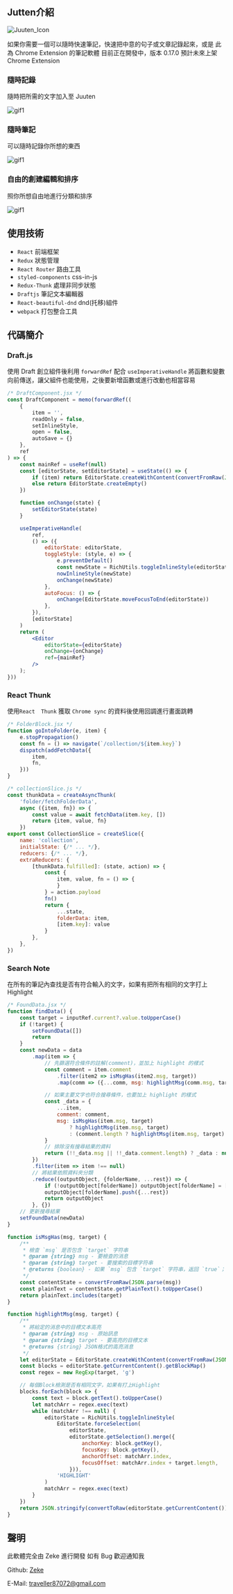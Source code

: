 ## Jutten介紹
![Juuten_Icon](public/icon/Juuten_Icon_64.png)

如果你需要一個可以隨時快速筆記，快速把中意的句子或文章記錄起來，或是 此為 Chrome Extension 的筆記軟體 目前正在開發中，版本 0.17.0 預計未來上架 Chrome Extension

### 隨時記錄

隨時把所需的文字加入至 Juuten 

![gif1](public/gif/1.gif)



### 隨時筆記

可以隨時記錄你所想的東西

![gif1](public/gif/2.gif)

### 自由的創建編輯和排序

照你所想自由地進行分類和排序

![gif1](public/gif/3.gif)

## 使用技術

+ `React` 前端框架
+ `Redux` 狀態管理
+ `React Router` 路由工具
+ `styled-components` css-in-js
+ `Redux-Thunk` 處理非同步狀態
+ `Draftjs` 筆記文本編輯器
+ `React-beautiful-dnd` dnd(托移)組件
+ `webpack` 打包整合工具

## 代碼簡介

### Draft.js

使用 Draft 創立組件後利用 `forwardRef` 配合 `useImperativeHandle` 將函數和變數向前傳送，讓父組件也能使用，之後要新增函數或進行改動也相當容易

```jsx
/* DraftComponent.jsx */
const DraftComponent = memo(forwardRef((
    {
        item = '',
        readOnly = false,
        setInlineStyle,
        open = false,
        autoSave = {}
    },
    ref
) => {
    const mainRef = useRef(null)
    const [editorState, setEditorState] = useState(() => {
        if (item) return EditorState.createWithContent(convertFromRaw(JSON.parse(item)))
        else return EditorState.createEmpty()
    })

    function onChange(state) {
        setEditorState(state)
    }

    useImperativeHandle(
        ref,
        () => ({
            editorState: editorState,
            toggleStyle: (style, e) => {
                e.preventDefault()
                const newState = RichUtils.toggleInlineStyle(editorState, style)
                nowInlineStyle(newState)
                onChange(newState)
            },
            autoFocus: () => {
                onChange(EditorState.moveFocusToEnd(editorState))
            },
        }),
        [editorState]
    )
    return (
        <Editor
            editorState={editorState}
            onChange={onChange}
            ref={mainRef}
        />
    );
}))

```

### React Thunk

使用`React  Thunk` 獲取 `Chrome sync` 的資料後使用回調進行畫面跳轉

```javascript
/* FolderBlock.jsx */
function goIntoFolder(e, item) {
    e.stopPropagation()
    const fn = () => navigate(`/collection/${item.key}`)
    dispatch(addFetchData({
        item,
        fn,
    }))
}

/* collectionSlice.js */
const thunkData = createAsyncThunk(
    'folder/fetchFolderData',
    async ({item, fn}) => {
        const value = await fetchData(item.key, [])
        return {item, value, fn}
    })
export const CollectionSlice = createSlice({
    name: 'collection',
    initialState: {/* ... */},
    reducers: {/* ... */},
    extraReducers: {
        [thunkData.fulfilled]: (state, action) => {
            const {
                item, value, fn = () => {
                }
            } = action.payload
            fn()
            return {
                ...state,
                folderData: item,
                [item.key]: value
            }
        },
    },
})
```

### Search Note
在所有的筆記內查找是否有符合輸入的文字，如果有把所有相同的文字打上 Highlight
```javascript
/* FoundData.jsx */
function findData() {
    const target = inputRef.current?.value.toUpperCase()
    if (!target) {
        setFoundData([])
        return
    }
    const newData = data
        .map(item => {
            // 先篩選符合條件的註解(comment)，並加上 highlight 的樣式
            const comment = item.comment
                .filter(item2 => isMsgHas(item2.msg, target))
                .map(comm => ({...comm, msg: highlightMsg(comm.msg, target)}))

            // 如果主要文字也符合搜尋條件，也要加上 highlight 的樣式
            const _data = {
                ...item,
                comment: comment,
                msg: isMsgHas(item.msg, target)
                    ? highlightMsg(item.msg, target)
                    : (comment.length ? highlightMsg(item.msg, target) : '')
            }
            // 排除沒有搜尋結果的資料
            return (!!_data.msg || !!_data.comment.length) ? _data : null
        })
        .filter(item => item !== null)
        // 將結果依照資料夾分類
        .reduce((outputObject, {folderName, ...rest}) => {
            if (!outputObject[folderName]) outputObject[folderName] = []
            outputObject[folderName].push({...rest})
            return outputObject
        }, {})
    // 更新搜尋結果
    setFoundData(newData)
}

function isMsgHas(msg, target) {
    /**
     * 檢查 `msg` 是否包含 `target` 字符串
     * @param {string} msg - 要檢查的消息
     * @param {string} target - 要搜索的目標字符串
     * @returns {boolean} - 如果 `msg` 包含 `target` 字符串，返回 `true`；否則，返回 `false`
     */
    const contentState = convertFromRaw(JSON.parse(msg))
    const plainText = contentState.getPlainText().toUpperCase()
    return plainText.includes(target)
}

function highlightMsg(msg, target) {
    /**
     * 將給定的消息中的目標文本高亮
     * @param {string} msg - 原始訊息
     * @param {string} target - 要高亮的目標文本
     * @returns {string} JSON格式的高亮消息
     */
    let editorState = EditorState.createWithContent(convertFromRaw(JSON.parse(msg)))
    const blocks = editorState.getCurrentContent().getBlockMap()
    const regex = new RegExp(target, 'g')

    // 每個Block檢測是否有相同文字，如果有打上Highlight
    blocks.forEach(block => {
        const text = block.getText().toUpperCase()
        let matchArr = regex.exec(text)
        while (matchArr !== null) {
            editorState = RichUtils.toggleInlineStyle(
                EditorState.forceSelection(
                    editorState,
                    editorState.getSelection().merge({
                        anchorKey: block.getKey(),
                        focusKey: block.getKey(),
                        anchorOffset: matchArr.index,
                        focusOffset: matchArr.index + target.length,
                    })),
                'HIGHLIGHT'
            )
            matchArr = regex.exec(text)
        }
    })
    return JSON.stringify(convertToRaw(editorState.getCurrentContent()))
}
```

## 聲明

此軟體完全由 Zeke 進行開發 如有 Bug 歡迎通知我

Github: [Zeke](https://github.com/JikeLuo)

E-Mail: traveller87072@gmail.com



